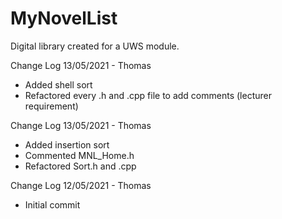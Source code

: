 # MyNovelList
Digital library created for a UWS module.
 
Change Log 13/05/2021 - Thomas
- Added shell sort
- Refactored every .h and .cpp file to add comments (lecturer requirement) 
 
Change Log 13/05/2021 - Thomas
- Added insertion sort
- Commented MNL_Home.h
- Refactored Sort.h and .cpp

Change Log 12/05/2021 - Thomas
- Initial commit
